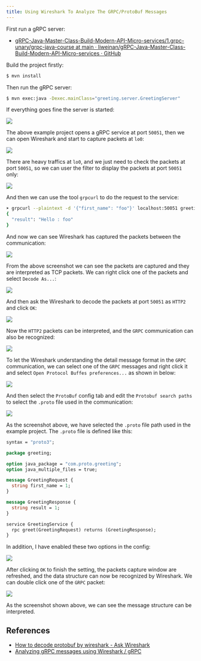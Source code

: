 ```yaml
---
title: Using Wireshark To Analyze The GRPC/ProtoBuf Messages
---
```


First run a gRPC server:

- [gRPC-Java-Master-Class-Build-Modern-API-Micro-services/1.grpc-unary/grpc-java-course at main · liweinan/gRPC-Java-Master-Class-Build-Modern-API-Micro-services · GitHub](https://github.com/liweinan/gRPC-Java-Master-Class-Build-Modern-API-Micro-services/tree/main/1.grpc-unary/grpc-java-course)

Build the project firstly:

```bash
$ mvn install
```

Then run the gRPC server:

```bash
$ mvn exec:java -Dexec.mainClass="greeting.server.GreetingServer"
```

If everything goes fine the server is started:

![](https://raw.githubusercontent.com/liweinan/blogpics2023/main/0620/3C6E4786-8E13-4DB6-8205-C68877D06900.png)

The above example project opens a gRPC service at port `50051`, then we can open Wireshark and start to capture packets at `lo0`:

![](https://raw.githubusercontent.com/liweinan/blogpics2023/main/0620/549184EC-E7A8-4AA6-AD96-266B514F0F50.png)

There are heavy traffics at `lo0`, and we just need to check the packets at port `50051`, so we can user the filter to display the packets at port `50051` only:

![](https://raw.githubusercontent.com/liweinan/blogpics2023/main/0620/339DBFD4-8BA0-41E8-8DA0-0015371E5194.png)

And then we can use the tool `grpcurl` to do the request to the service:

```bash
➤ grpcurl --plaintext -d '{"first_name": "foo"}' localhost:50051 greeting.GreetingService/greet
{
  "result": "Hello : foo"
}
```

And now we can see Wireshark has captured the packets between the communication:

![](https://raw.githubusercontent.com/liweinan/blogpics2023/main/0620/BF90931B-DFC0-4083-B023-F8B7C8616C2D.png)

From the above screenshot we can see the packets are captured and they are interpreted as TCP packets. We can right click one of the packets and select `Decode As...`:

![](https://raw.githubusercontent.com/liweinan/blogpics2023/main/0620/37492F8D-1313-4600-ABC5-7A0A0A2CD5F5.png)

And then ask the Wireshark to decode the packets at port `50051` as `HTTP2` and click `OK`:

![](https://raw.githubusercontent.com/liweinan/blogpics2023/main/0620/A4E0F5BA-A692-45EB-945E-2B66370C9989.png)

Now the `HTTP2` packets can be interpreted, and the `GRPC` communication can also be recognized:

![](https://raw.githubusercontent.com/liweinan/blogpics2023/main/0620/9C1DD4DC-F788-43D8-A642-5EAFBDF40445.png)

To let the Wireshark understanding the detail message format in the `GRPC` communication, we can select one of the `GRPC` messages and right click it and select `Open Protocol Buffes preferences...` as shown in below:

![](https://raw.githubusercontent.com/liweinan/blogpics2023/main/0620/9E600302-837A-4F88-80DD-D820A39E7369.png)

And then select the `ProtoBuf` config tab and edit the `Protobuf search paths` to select the `.proto` file used in the communication:

![](https://raw.githubusercontent.com/liweinan/blogpics2023/main/0620/5E0E2426-A7E9-46AD-BCCD-53AB1783490E.png)

As the screenshot above, we have selected the `.proto` file path used in the example project. The `.proto` file is defined like this:

```proto
syntax = "proto3";

package greeting;

option java_package = "com.proto.greeting";
option java_multiple_files = true;

message GreetingRequest {
  string first_name = 1;
}

message GreetingResponse {
  string result = 1;
}

service GreetingService {
  rpc greet(GreetingRequest) returns (GreetingResponse);
}
```

In addition, I have enabled these two options in the config:

![](https://raw.githubusercontent.com/liweinan/blogpics2023/main/0620/6AAA4F98-52BC-4E10-9338-A27BDACC6CCD.png)

After clicking `OK` to finish the setting, the packets capture window are refreshed, and the data structure can now be recognized by Wireshark. We can double click one of the `GRPC` packet:

![](https://raw.githubusercontent.com/liweinan/blogpics2023/main/0620/3680A98C-5D38-4212-A6BE-7C09FCF696D2.png)

As the screenshot shown above, we can see the message structure can be interpreted.

## References

- [How to decode protobuf by wireshark - Ask Wireshark](https://ask.wireshark.org/question/15787/how-to-decode-protobuf-by-wireshark/)
- [Analyzing gRPC messages using Wireshark / gRPC](https://grpc.io/blog/wireshark/)


